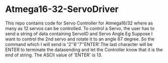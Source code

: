 # Atmega16-32-ServoDriver

This repo contains code for Servo Controller for Atmega16/32 where as many as 12 servos can be controlled.
To control a Servo, the user has to send a string of data containing ServoID and Servo Angle.Eg Suppose I want to control 
the 2nd servo and rotate it to an angle 67 degree. So the command which I will send is '2''6''7''ENTER'.The last character
will be ENTER to terminate the datasending and let the Controller know that it is the end of string.
        The ASCII value of 'ENTER' is 13.
